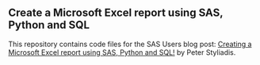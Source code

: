 ## Create a Microsoft Excel report using SAS, Python and SQL
This repository contains code files for the SAS Users blog post:  [Creating a Microsoft Excel report using SAS, Python and SQL!](https://blogs.sas.com/content/sgf/2022/12/22/creating-a-microsoft-excel-report-using-sas-python-and-sql/) by Peter Styliadis.
